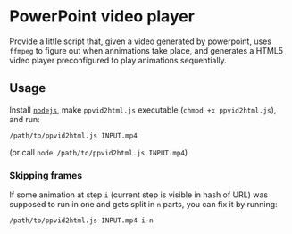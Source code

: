 # PowerPoint video player

Provide a little script that, given a video generated by powerpoint, uses `ffmpeg` to figure out when annimations take place, and generates a HTML5 video player preconfigured to play animations sequentially.

## Usage

Install [`nodejs`](https://nodejs.org/en/), make `ppvid2html.js` executable (`chmod +x ppvid2html.js`), and run:

```
/path/to/ppvid2html.js INPUT.mp4
```

(or call `node /path/to/ppvid2html.js INPUT.mp4`)

### Skipping frames
If some animation at step `i` (current step is visible in hash of URL) was supposed to run in one and gets split in `n` parts, you can fix it by running:

```
/path/to/ppvid2html.js INPUT.mp4 i-n
```

